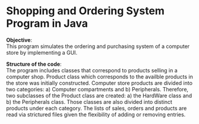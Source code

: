 # Shopping and Ordering System Program in Java


**Objective**:  
This program simulates the ordering and purchasing system of a computer store by implementing a GUI.


**Structure of the code**:  
The program includes classes that correspond to products selling in a computer shop. Product class which corresponds to the availble products in the store was initially constructed. Computer store products are divided into two categories: a) Computer compartments and b) Peripherals. Therefore, two subclasses of the Product class are created: a) the HardWare class and b) the Peripherals class. Those classes are also divided into distinct products under each category. The lists of sales, orders and products are read via strictured files given the flexibility of adding or removing entries.

